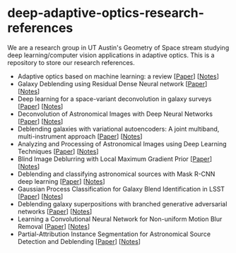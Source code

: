 # deep-adaptive-optics-research-references

We are a research group in UT Austin's Geometry of Space stream studying deep learning/computer vision applications in adaptive optics. This is a repository to store our research references.

- Adaptive optics based on machine learning: a review
\[[Paper](https://www.oejournal.org/article/doi/10.29026/oea.2022.200082)\] \[[Notes](https://github.com/sanikanandpure/deep-adaptive-optics-research-references/blob/258c0b260a1526ac0ce03771e842495dd5a0191d/Adaptive%20optics%20based%20on%20machine%20learning%3A%20a%20review.md)\]
- Galaxy Deblending using Residual Dense Neural network
\[[Paper](https://arxiv.org/pdf/2109.09550)\] \[[Notes](https://github.com/sanikanandpure/deep-adaptive-optics-research-references/blob/main/Galaxy%20Deblending%20using%20Residual%20Dense%20Neural%20network.md)\]
- Deep learning for a space-variant deconvolution in galaxy surveys
\[[Paper](https://ui.adsabs.harvard.edu/abs/2020A%26A...641A..67S/abstract)\] \[[Notes](https://github.com/sanikanandpure/deep-adaptive-optics-research-references/blob/main/Deep%20learning%20for%20a%20space-variant%20deconvolution%20in%20galaxy%20survey.md)\]
- Deconvolution of Astronomical Images with Deep Neural Networks
\[[Paper](https://openreview.net/forum?id=wduF2lfW30)\] \[[Notes](https://github.com/sanikanandpure/deep-adaptive-optics-research-references/blob/9e141ac81beb5afbd61e199559a7d89403501f48/Deconvolution%20of%20Astronomical%20Images%20with%20Deep%20Neural%20Networks.md)\]
- Deblending galaxies with variational autoencoders: A joint multiband, multi-instrument approach
\[[Paper](https://openreview.net/forum?id=wduF2lfW30)\] \[[Notes](https://github.com/sanikanandpure/deep-adaptive-optics-research-references/blob/main/Deblending%20galaxies%20with%20variational%20autoencoders.md)\]
- Analyzing and Processing of Astronomical Images using Deep Learning Techniques
\[[Paper](https://ieeexplore.ieee.org/document/9622583)\] \[[Notes](https://github.com/sanikanandpure/deep-adaptive-optics-research-references/blob/4b257f1e9560306c67061d492b725a758077f4ed/Analyzing%20and%20Processing%20of%20Astronomical%20Images%20using%20Deep%20Learning%20Techniques.md)\]
- Blind Image Deblurring with Local Maximum Gradient Prior
\[[Paper](https://openaccess.thecvf.com/content_CVPR_2019/papers/Chen_Blind_Image_Deblurring_With_Local_Maximum_Gradient_Prior_CVPR_2019_paper.pdf)\] \[[Notes](https://github.com/sanikanandpure/deep-adaptive-optics-research-references/blob/017c76fb93848c18ebbfb6bfbbc4daa7ce72a9d7/Blind%20Image%20Deblurring%20With%20Local%20Maximum%20Gradient%20Prior.md)\]
- Deblending and classifying astronomical sources with Mask R-CNN deep learning
\[[Paper](https://academic.oup.com/mnras/article/490/3/3952/5585422)\] \[[Notes](https://github.com/sanikanandpure/deep-adaptive-optics-research-references/blob/main/Deblending%20and%20classifying%20astronomical%20sources%20with%20Mask%20R-CNN.md)\]
- Gaussian Process Classification for Galaxy Blend Identification in LSST
\[[Paper](https://arxiv.org/abs/2107.09246)\] \[[Notes](https://github.com/sanikanandpure/deep-adaptive-optics-research-references/blob/main/Gaussian%20Process%20Classification%20for%20Galaxy%20Blend%20Identification%20in%20LSST.md)\]
- Deblending galaxy superpositions with branched generative adversarial networks
\[[Paper](https://arxiv.org/abs/2211.04488)\] \[[Notes](https://github.com/sanikanandpure/deep-adaptive-optics-research-references/blob/main/Deblending%20galaxy%20superpositions%20with%20branched%20generative%20adversarial%20networks.md)\]
- Learning a Convolutional Neural Network for Non-uniform Motion Blur Removal
\[[Paper](https://arxiv.org/pdf/1503.00593)\] \[[Notes](https://github.com/sanikanandpure/deep-adaptive-optics-research-references/blob/1498349ce74e041b501bb1cac3ab023e5e91df62/Learning%20a%20Convolutional%20Neural%20Network%20for%20Non-uniform%20Motion%20Blur%20Removal.md)\]
- Partial-Attribution Instance Segmentation for Astronomical Source Detection and Deblending
\[[Paper](https://arxiv.org/abs/2201.04714)\] \[[Notes](https://github.com/sanikanandpure/deep-adaptive-optics-research-references/blob/bc800cd18a8db0b553aaa122ad2a8d1de4aa5e44/Partial-Attribution%20Instance%20Segmentation%20for%20Astronomical%20Source%20Detection%20and%20Deblending.md)\]


